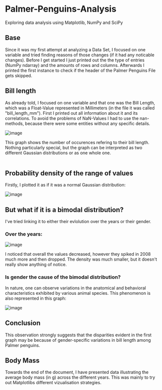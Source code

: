 # Palmer-Penguins-Analysis
Exploring data analysis using Matplotlib, NumPy and SciPy

## Base
Since it was my first attempt at analyzing a Data Set, I focused on one variable and tried finding reasons of those changes (if it had any noticable changes). Before I get started I just printed out the the type of entries (NumPy ndarray) and the amounts of rows and columns. Afterwards I printed the first instance to check if the header of the Palmer Penguins File gets skipped.

## Bill length
As already told, I focused on one variable and that one was the Bill Length, which was a Float-Value represented in Millimeters (in the file it was called "bill_length_mm").
First I printed out all information about it and its correlations. To avoid the problems of NaN-Values I had to use the nan-methods, because there were some entities without any specific details. 

![image](https://github.com/MiladWazirZada/Palmer-Penguins-Analysis/assets/82714284/4ffb95a0-4213-4a36-85cd-e6e33483a783)

This graph shows the number of occurences refering to their bill length. Nothing particularly special, but the graph can be interpreted as two different Gaussian distributions or as one whole one. <br />
<br />

## Probability density of the range of values
Firstly, I plotted it as if it was a normal Gaussian distribution:

![image](https://github.com/MiladWazirZada/Palmer-Penguins-Analysis/assets/82714284/e7c28c46-49f8-4bdf-9419-0b688c24033f)

## But what if it is a bimodal distribution?
I've tried linking it to either their evlolution over the years or their gender. <br />

### Over the years:

![image](https://github.com/MiladWazirZada/Palmer-Penguins-Analysis/assets/82714284/b2389358-102c-4940-b026-ee66ba886c2c)

I noticed that overall the values decreased, however they spiked in 2008 much more and then dropped. The density was much smaller, but it doesn't really show anything of notice. <br />

### Is gender the cause of the bimodal distribution?
In nature, one can observe variations in the anatomical and behavioral characteristics exhibited by various animal species. This phenomenon is also represented in this graph:

![image](https://github.com/MiladWazirZada/Palmer-Penguins-Analysis/assets/82714284/f66b7e18-df51-4728-bcff-3839e6885442)

## Conclusion
This observation strongly suggests that the disparities evident in the first graph may be because of gender-specific variations in bill length among Palmer penguins.

## Body Mass

Towards the end of the document, I have presented data illustrating the average body mass (in g) across the different years. This was mainly to try out Matplotlibs different vizualisation strategies.
